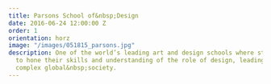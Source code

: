 ```yaml
---
title: Parsons School of&nbsp;Design
date: 2016-06-24 12:00:00 Z
order: 1
orientation: horz
image: "/images/051815_parsons.jpg"
description: One of the world’s leading art and design schools where students learn
  to hone their skills and understanding of the role of design, leading in an increasingly
  complex global&nbsp;society.
---
```


